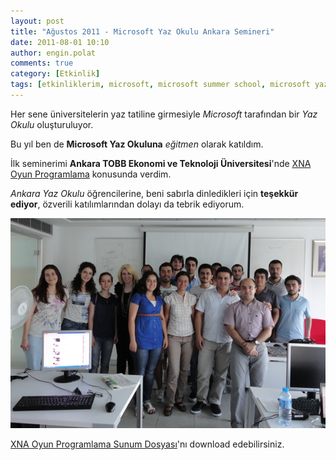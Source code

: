 ```yaml
---
layout: post
title: "Ağustos 2011 - Microsoft Yaz Okulu Ankara Semineri"
date: 2011-08-01 10:10
author: engin.polat
comments: true
category: [Etkinlik]
tags: [etkinliklerim, microsoft, microsoft summer school, microsoft yaz okulu, seminer]
---
```

Her sene üniversitelerin yaz tatiline girmesiyle *Microsoft* tarafından bir *Yaz Okulu* oluşturuluyor.

Bu yıl ben de **Microsoft Yaz Okuluna** *eğitmen* olarak katıldım.

İlk seminerimi **Ankara TOBB Ekonomi ve Teknoloji Üniversitesi**'nde <a href="/kategori/xna/" target="_blank">XNA Oyun Programlama</a> konusunda verdim.

*Ankara Yaz Okulu* öğrencilerine, beni sabırla dinledikleri için **teşekkür ediyor**, özverili katılımlarından dolayı da tebrik ediyorum.

![](/assets/uploads/2011/08/MicrosoftYazOkulu-Ankara.jpg "Microsoft Yaz Okulu - Ankara")

[XNA Oyun Programlama Sunum Dosyası](/assets/uploads/2011/08/XNAOyunProgramlama.pptx)'nı download edebilirsiniz.

